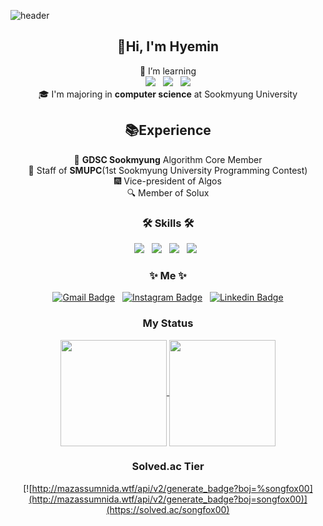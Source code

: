 ![header](https://capsule-render.vercel.app/api?type=waving&color=gradient&customColorList=4,6,12,18,19,20,24,26,27,30&height=155&section=header&text=songfox00&animation=fadeIn&fontSize=50&fontAlign=30&fontAlignY=30)

<div align="center">
  
## 👋Hi, I'm Hyemin 
🌱 I’m learning </br>
<img src="https://img.shields.io/badge/react-61DAFB?style=flat-square&logo=react&logoColor=black"/> &nbsp;
<img src="https://img.shields.io/badge/Android-3DDC84?style=flat-square&logo=Android&logoColor=white"/> &nbsp;
<img src="https://img.shields.io/badge/JavaScript-F7DF1E?style=flat-square&logo=JavaScript&logoColor=white"/></a> </br>
🎓 I'm majoring in **computer science** at Sookmyung University

## 📚Experience 
📌 **GDSC Sookmyung** Algorithm Core Member </br>
🎉 Staff of **SMUPC**(1st Sookmyung University Programming Contest) </br>
🎆 Vice-president of Algos </br>
🔍 Member of Solux </br>

<h3 align="center"><b>🛠 Skills 🛠</b></h3>
<p align="center">
<img src="https://img.shields.io/badge/C-A8B9CC?style=flat-square&logo=C&logoColor=white"/></a > &nbsp;
<img src="https://img.shields.io/badge/C++-00599C?style=flat-square&logo=C%2B%2B&logoColor=white"/></a> &nbsp;
<img src="https://img.shields.io/badge/Node.js-339933?style=flat-square&logo=Node.js&logoColor=white"/></a> &nbsp;
<img src="https://img.shields.io/badge/Java-007396?style=flat-square&logo=Java&logoColor=white"/></a > &nbsp </p>

<h3 align="center"><b>✨ Me ✨</b></h3>

[![Gmail Badge](https://img.shields.io/badge/Gmail-d14836?style=flat-square&logo=Gmail&logoColor=white&link=mailto:songfox00@gmail.com)](mailto:songfox00@gmail.com) &nbsp;
[![Instagram Badge](https://img.shields.io/badge/Instagram-E4405F?style=flat-square&logo=Instagram&logoColor=white&link=https://www.instagram.com/hyemzzi_s)](https://www.instagram.com/hyemzzi_s) &nbsp;
[![Linkedin Badge](https://img.shields.io/badge/-LinkedIn-blue?style=flat-square&logo=Linkedin&logoColor=white&link=https://www.linkedin.com/in/hyemin-song-2b6160225/)](https://www.linkedin.com/in/seong-yun-byeon-8183a8113/) 
<!--[![Facebook Badge](https://img.shields.io/badge/facebook-1877f2?style=flat-square&logo=facebook&logoColor=white&link=https://www.facebook.com/songfox00)](https://www.facebook.com/songfox00) &nbsp; -->
<!--[![Tech Blog Badge](http://img.shields.io/badge/-Tech%20blog-black?style=flat-square&logo=github&link=https://hyemzzi.tistory.com/)](https://hyemzzi.tistory.com/) -->

 </div>
 
<h3 align="center"><b> My Status </b></h3>
<div align="center">
  
<a href="https://github.com/anuraghazra/Anurag's GitHub stats">
  <img align="center" src="https://github-readme-stats.vercel.app/api?username=songfox00&show_icons=true&theme=dracula" height="170"/>
</a>
<a href="https://github.com/anuraghazra/Top Langs">
  <img align="center" src="https://github-readme-stats.vercel.app/api/top-langs/?username=songfox00&layout=compact&theme=dracula" height="170" />
</a>

<h3 align="center"><b>Solved.ac Tier</b></h3> 

[![http://mazassumnida.wtf/api/v2/generate_badge?boj=%songfox00](http://mazassumnida.wtf/api/v2/generate_badge?boj=songfox00)](https://solved.ac/songfox00)
</div>
